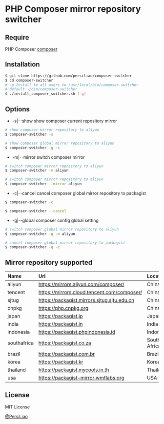 PHP Composer mirror repository switcher
=========

Require
--------------

PHP Composer [composer](https://getcomposer.org/)

Installation
--------------

```sh
$ git clone https://github.com/persiliao/composer-switcher
$ cd composer-switcher
# -g Install to all users to /usr/local/bin/composer-switcher
# default ~/bin/composer-switcher
$ ./install_composer_switcher.sh [-g] 
```

Options
--------------

- -s|--show show composer current repository mirror 


```sh
# show composer mirror repository to aliyun
$ composer-switcher -s

# show composer global mirror repository to aliyun
$ composer-switcher -g -s
```

- -m|--mirror switch composer mirror 


```sh
# switch composer mirror repository to aliyun
$ composer-switcher -m aliyun

# switch composer mirror repository to aliyun
$ composer-switcher --mirror aliyun
```

- -c|--cancel cancel composer global mirror repository to packagist


```sh
$ composer-switcher -c

$ composer-switcher --cancel
```

- -g|--global composer config global setting


```sh
# switch composer global mirror repository to aliyun
$ composer-switcher -g -m aliyun

# cancel composer global mirror repository to packagist
$ composer-switcher -g -c
```

Mirror repository supported
----------------------------------

|Name|Url|Location|
|:---|:-----|:-----|
|aliyun|https://mirrors.aliyun.com/composer/|China|
|tencent|https://mirrors.cloud.tencent.com/composer/|China|
|sjtug|https://packagist.mirrors.sjtug.sjtu.edu.cn|China|
|cnpkg|https://php.cnpkg.org|China|
|japan|https://packagist.jp|Japan|
|india|https://packagist.in|India|
|indonesia|https://packagist.phpindonesia.id|Indonesia|
|southafrica|https://packagist.co.za|South Africa|
|brazil|https://packagist.com.br|Brazil|
|korea|https://packagist.kr|Korea|
|thailand|https://packagist.mycools.in.th|Thailand|`
|usa|https://packagist-mirror.wmflabs.org|USA|

License
----

MIT License

[@PersiLiao](http://twitter.com/PersiLiao)
